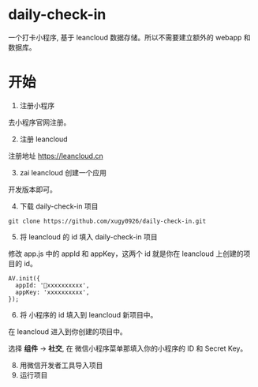 # daily-check-in

 一个打卡小程序, 基于 leancloud 数据存储。所以不需要建立额外的 webapp 和数据库。

# 开始

1. 注册小程序

去小程序官网注册。

2. 注册 leancloud 

注册地址 https://leancloud.cn

3. zai leancloud 创建一个应用

开发版本即可。

4. 下载 daily-check-in 项目

```
git clone https://github.com/xugy0926/daily-check-in.git
```

5. 将 leancloud 的 id 填入 daily-check-in 项目

修改 app.js 中的 appId 和 appKey，这两个 id 就是你在 leancloud 上创建的项目的 id。

```
AV.init({
  appId: 'xxxxxxxxxx',
  appKey: 'xxxxxxxxxx',
});
```

6. 将 小程序的 id 填入到 leancloud 新项目中。

在 leancloud 进入到你创建的项目中。

选择 **组件** -> **社交**, 在 微信小程序菜单那填入你的小程序的 ID 和 Secret Key。

8. 用微信开发者工具导入项目
8. 运行项目

